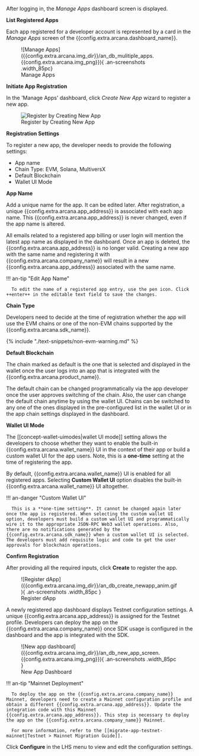 After logging in, the *Manage Apps* dashboard screen is displayed. 

**List Registered Apps**

Each app registered for a developer account is represented by a card in the *Manage Apps* screen of the {{config.extra.arcana.dashboard_name}}.

<figure markdown="span">
  ![Manage Apps]({{config.extra.arcana.img_dir}}/an_db_mulitiple_apps.{{config.extra.arcana.img_png}}){ .an-screenshots .width_85pc}
  <figcaption>Manage Apps</figcaption>
</figure>

**Initiate App Registration**

In the 'Manage Apps' dashboard, click *Create New App* wizard to register a new app.

<figure markdown="span">
  <img class="an-screenshots width_85pc" src="{{config.extra.arcana.img_dir}}/dashboard_newappwizard.{{config.extra.arcana.img_png}}" alt="Register by Creating New App"/> 
  <figcaption>Register by Creating New App</figcaption>
</figure>

**Registration Settings**

To register a new app, the developer needs to provide the following settings: 

* App name
* Chain Type: EVM, Solana, MultiversX
* Default Blockchain
* Wallet UI Mode

**App Name**

Add a unique name for the app. It can be edited later. After registration, a unique {{config.extra.arcana.app_address}} is associated with each app name. This {{config.extra.arcana.app_address}} is never changed, even if the app name is altered.

All emails related to a registered app billing or user login will mention the latest app name as displayed in the dashboard. Once an app is deleted, the {{config.extra.arcana.app_address}} is no longer valid. Creating a new app with the same name and registering it with {{config.extra.arcana.company_name}} will result in a new {{config.extra.arcana.app_address}} associated with the same name.

!!! an-tip "Edit App Name"

      To edit the name of a registered app entry, use the pen icon. Click ++enter++ in the editable text field to save the changes.

**Chain Type**

Developers need to decide at the time of registration whether the app will use the EVM chains or one of the non-EVM chains supported by the {{config.extra.arcana.sdk_name}}.

{% include "./text-snippets/non-evm-warning.md" %}

**Default Blockchain**

The chain marked as default is the one that is selected and displayed in the wallet once the user logs into an app that is integrated with the {{config.extra.arcana.product_name}}.

The default chain can be changed programmatically via the app developer once the user approves switching of the chain. Also, the user can change the default chain anytime by using the wallet UI. Chains can be switched to any one of the ones displayed in the pre-configured list in the wallet UI or in the app chain settings displayed in the dashboard.

**Wallet UI Mode**

The [[concept-wallet-uimodes|wallet UI mode]] setting allows the developers to choose whether they want to enable the built-in {{config.extra.arcana.wallet_name}} UI in the context of their app or build a custom wallet UI for the app users. Note, this is a **one-time** setting at the time of registering the app.

By default, {{config.extra.arcana.wallet_name}} UI is enabled for all registered apps. Selecting **Custom Wallet UI** option disables the built-in {{config.extra.arcana.wallet_name}} UI altogether.

!!! an-danger "Custom Wallet UI"

      This is a **one-time setting**. It cannot be changed again later once the app is registered. When selecting the custom wallet UI option, developers must build a custom wallet UI and programmatically wire it to the appropriate JSON-RPC Web3 wallet operations. Also, there are no notifications generated by the {{config.extra.arcana.sdk_name}} when a custom wallet UI is selected. The developers must add requisite logic and code to get the user approvals for blockchain operations.

**Confirm Registration**

After providing all the required inputs, click **Create** to register the app.

<figure markdown="span">
  ![Register dApp]({{config.extra.arcana.img_dir}}/an_db_create_newapp_anim.gif){ .an-screenshots .width_85pc }
  <figcaption>Register dApp</figcaption>
</figure>

A newly registered app dashboard displays Testnet configuration settings. A unique {{config.extra.arcana.app_address}} is assigned for the Testnet profile. Developers can deploy the app on the {{config.extra.arcana.company_name}} once SDK usage is configured in the dashboard and the app is integrated with the SDK.

<figure markdown="span">
  ![New app dashboard]({{config.extra.arcana.img_dir}}/an_db_new_app_screen.{{config.extra.arcana.img_png}}){ .an-screenshots .width_85pc }
  <figcaption>New App Dashboard</figcaption>
</figure>

!!! an-tip "Mainnet Deployment" 

      To deploy the app on the {{config.extra.arcana.company_name}} Mainnet, developers need to create a Mainnet configuration profile and obtain a different {{config.extra.arcana.app_address}}. Update the integration code with this Mainnet {{config.extra.arcana.app_address}}. This step is necessary to deploy the app on the {{config.extra.arcana.company_name}} Mainnet. 
      
      For more information, refer to the [[migrate-app-testnet-mainnet|Testnet > Mainnet Migration Guide]].

Click **Configure** in the  LHS menu to view and edit the configuration settings.
